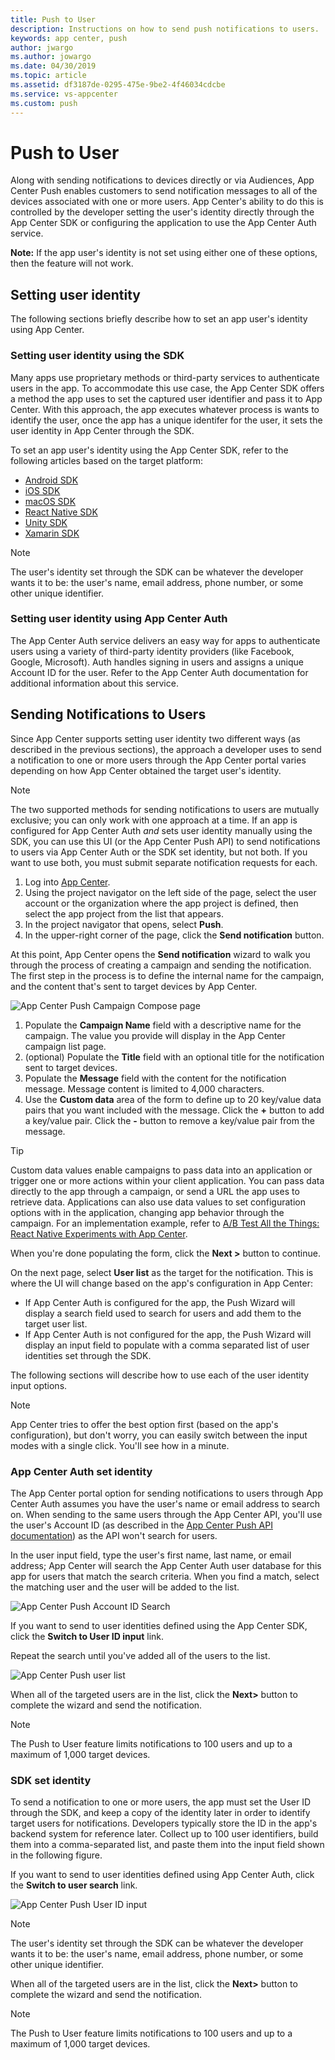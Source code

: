 ```yaml
---
title: Push to User
description: Instructions on how to send push notifications to users.
keywords: app center, push
author: jwargo
ms.author: jowargo
ms.date: 04/30/2019
ms.topic: article
ms.assetid: df3187de-0295-475e-9be2-4f46034cdcbe
ms.service: vs-appcenter
ms.custom: push
---
```


# Push to User

Along with sending notifications to devices directly or via Audiences, App Center Push enables customers to send notification messages to all of the devices associated with one or more users. App Center's ability to do this is controlled by the developer setting the user's identity directly through the App Center SDK or configuring the application to use the App Center Auth service.

**Note:** If the app user's identity is not set using either one of these options, then the feature will not work.

## Setting user identity

The following sections briefly describe how to set an app user's identity using App Center.

### Setting user identity using the SDK

Many apps use proprietary methods or third-party services to authenticate users in the app. To accommodate this use case, the App Center SDK offers a method the app uses to set the captured user identifier and pass it to App Center. With this approach, the app executes whatever process is wants to identify the user, once the app has a unique identifer for the user, it sets the user identity in App Center through the SDK.

To set an app user's identity using the App Center SDK, refer to the following articles based on the target platform:

+ [Android SDK](~/sdk/other-apis/android.md#identify-users)
+ [iOS SDK](~/sdk/other-apis/ios.md#identify-users)
+ [macOS SDK](~/sdk/other-apis/macOS.md#identify-users)
+ [React Native SDK](~/sdk/other-apis/react-native.md#identify-users)
+ [Unity SDK](~/sdk/other-apis/unity.md#identify-users)
+ [Xamarin SDK](~/sdk/other-apis/xamarin.md#identify-users)

> [!NOTE]
> The user's identity set through the SDK can be whatever the developer wants it to be: the user's name, email address, phone number, or some other unique identifier.

### Setting user identity using App Center Auth

The App Center Auth service delivers an easy way for apps to authenticate users using a variety of third-party identity providers (like Facebook, Google, Microsoft). Auth handles signing in users and assigns a unique Account ID for the user. Refer to the App Center Auth documentation for additional information about this service.

## Sending Notifications to Users

Since App Center supports setting user identity two different ways (as described in the previous sections), the approach a developer uses to send a notification to one or more users through the App Center portal varies depending on how App Center obtained the target user's identity.

> [!NOTE]
> The two supported methods for sending notifications to users are mutually exclusive; you can only work with one approach at a time. If an app is configured for App Center Auth *and* sets user identity manually using the SDK, you can use this UI (or the App Center Push API) to send notifications to users via App Center Auth or the SDK set identity, but not both. If you want to use both, you must submit separate notification requests for each.

1. Log into [App Center](https://appcenter.ms).
2. Using the project navigator on the left side of the page, select the user account or the organization where the app project is defined, then select the app project from the list that appears.
3. In the project navigator that opens, select **Push**.
4. In the upper-right corner of the page, click the **Send notification** button.

At this point, App Center opens the **Send notification** wizard to walk you through the process of creating a campaign and sending the notification. The first step in the process is to define the internal name for the campaign, and the content that's sent to target devices by App Center.

![App Center Push Campaign Compose page](~/push/images/campaign-compose.png)

1. Populate the **Campaign Name** field with a descriptive name for the campaign. The value you provide will display in the App Center campaign list page.
2. (optional) Populate the **Title** field with an optional title for the notification sent to target devices.
3. Populate the **Message** field with the content for the notification message. Message content is limited to 4,000 characters.
4. Use the **Custom data** area of the form to define up to 20 key/value data pairs that you want included with the message. Click the **+** button to add a key/value pair. Click the **-** button to remove a key/value pair from the message.

> [!TIP]
> Custom data values enable campaigns to pass data into an application or trigger one or more actions within your client application. You can pass data directly to the app through a campaign, or send a URL the app uses to retrieve data. Applications can also use data values to set configuration options with in the application, changing app behavior through the campaign. For an implementation example, refer to [A/B Test All the Things: React Native Experiments with App Center](https://blogs.msdn.microsoft.com/vsappcenter/ab-test-all-the-things-react-native-experiments-with-app-center/).

When you're done populating the form, click the **Next >** button to continue.

On the next page, select **User list** as the target for the notification. This is where the UI will change based on the app's configuration in App Center:

+ If App Center Auth is configured for the app, the Push Wizard will display a search field used to search for users and add them to the target user list.
+ If App Center Auth is not configured for the app, the Push Wizard will display an input field to populate with a comma separated list of user identities set through the SDK.

The following sections will describe how to use each of the user identity input options.

> [!NOTE]
> App Center tries to offer the best option first (based on the app's configuration), but don't worry, you can easily switch between the input modes with a single click. You'll see how in a minute.

### App Center Auth set identity

The App Center portal option for sending notifications to users through App Center Auth assumes you have the user's name or email address to search on. When sending to the same users through the App Center API, you'll use the user's Account ID (as described in the [App Center Push API documentation](~/push/rest-api.md#user-identity-set-using-auth)) as the API won't search for users.

In the user input field, type the user's first name, last name, or email address; App Center will search the App Center Auth user database for this app for users that match the search criteria. When you find a match, select the matching user and the user will be added to the list.

![App Center Push Account ID Search](~/push/images/account-id-search.png)

If you want to send to user identities defined using the App Center SDK, click the **Switch to User ID input** link.

Repeat the search until you've added all of the users to the list.

![App Center Push user list](~/push/images/account-id-search-finished.png)

When all of the targeted users are in the list, click the **Next>** button to complete the wizard and send the notification.

> [!NOTE]
> The Push to User feature limits notifications to 100 users and up to a maximum of 1,000 target devices.

### SDK set identity

To send a notification to one or more users, the app must set the User ID through the SDK, and keep a copy of the identity later in order to identify target users for notifications. Developers typically store the ID in the app's backend system for reference later. Collect up to 100 user identifiers, build them into a comma-separated list, and paste them into the input field shown in the following figure.

If you want to send to user identities defined using App Center Auth, click the **Switch to user search** link.

![App Center Push User ID input](~/push/images/user-id-input.png)

> [!NOTE]
> The user's identity set through the SDK can be whatever the developer wants it to be: the user's name, email address, phone number, or some other unique identifier.

When all of the targeted users are in the list, click the **Next>** button to complete the wizard and send the notification.

> [!NOTE]
> The Push to User feature limits notifications to 100 users and up to a maximum of 1,000 target devices.

